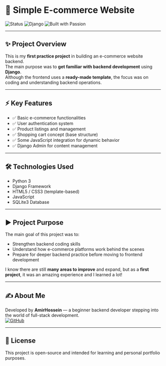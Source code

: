 # 🛒 Simple E-commerce Website

![Status](https://img.shields.io/badge/Status-First%20Practice-yellow)
![Django](https://img.shields.io/badge/Django-Backend-blue)
![Built with Passion](https://img.shields.io/badge/Built%20with-Passion-red)

---

## ✨ Project Overview

This is my **first practice project** in building an e-commerce website backend.  
The main purpose was to **get familiar with backend development** using **Django**.  
Although the frontend uses a **ready-made template**, the focus was on coding and understanding backend operations.

---

## ⚡ Key Features
- ✅ Basic e-commerce functionalities
- ✅ User authentication system
- ✅ Product listings and management
- ✅ Shopping cart concept (base structure)
- ✅ Some JavaScript integration for dynamic behavior
- ✅ Django Admin for content management

---

## 🛠️ Technologies Used
- Python 3
- Django Framework
- HTML5 / CSS3 (template-based)
- JavaScript
- SQLite3 Database

---

## ▶️ Project Purpose

The main goal of this project was to:
- Strengthen backend coding skills
- Understand how e-commerce platforms work behind the scenes
- Prepare for deeper backend practice before moving to frontend development

I know there are still **many areas to improve** and expand, but as a **first project**, it was an amazing experience and I learned a lot!

---

## ✍️ About Me
Developed by **AmirHossein** — a beginner backend developer stepping into the world of full-stack development.  
[![GitHub](https://img.shields.io/badge/GitHub-Profile-black)](https://github.com/AmirHossein2020?tab=repositories)

---

## 📜 License
This project is open-source and intended for learning and personal portfolio purposes.
